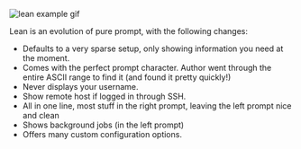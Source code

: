 ![lean example
gif](https://raw.githubusercontent.com/miekg/lean/master/lean.gif)

Lean is an evolution of pure prompt, with the following changes:

* Defaults to a very sparse setup, only showing information you need at the moment.
* Comes with the perfect prompt character. Author went through the entire ASCII range to find it (and found it pretty quickly!)
* Never displays your username.
* Show remote host if logged in through SSH.
* All in one line, most stuff in the right prompt, leaving the left prompt nice and clean
* Shows background jobs (in the left prompt)
* Offers many custom configuration options.

